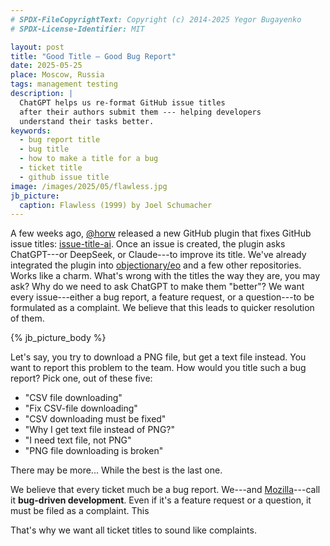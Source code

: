 ```yaml
---
# SPDX-FileCopyrightText: Copyright (c) 2014-2025 Yegor Bugayenko
# SPDX-License-Identifier: MIT

layout: post
title: "Good Title — Good Bug Report"
date: 2025-05-25
place: Moscow, Russia
tags: management testing
description: |
  ChatGPT helps us re-format GitHub issue titles
  after their authors submit them --- helping developers
  understand their tasks better.
keywords:
  - bug report title
  - bug title
  - how to make a title for a bug
  - ticket title
  - github issue title
image: /images/2025/05/flawless.jpg
jb_picture:
  caption: Flawless (1999) by Joel Schumacher
---
```


A few weeks ago, [@horw] released a new GitHub plugin that fixes GitHub issue titles: [issue-title-ai].
Once an issue is created, the plugin asks ChatGPT---or DeepSeek, or Claude---to improve its title.
We've already integrated the plugin into [objectionary/eo] and a few other repositories.
Works like a charm.
What's wrong with the titles the way they are, you may ask?
Why do we need to ask ChatGPT to make them "better"?
We want every issue---either a bug report, a feature request, or a question---to be formulated as a complaint.
We believe that this leads to quicker resolution of them.

<!--more-->

{% jb_picture_body %}

Let's say, you try to download a PNG file, but get a text file instead.
You want to report this problem to the team.
How would you title such a bug report?
Pick one, out of these five:

* "CSV file downloading"
* "Fix CSV-file downloading"
* "CSV downloading must be fixed"
* "Why I get text file instead of PNG?"
* "I need text file, not PNG"
* "PNG file downloading is broken"

There may be more... While the best is the last one.

We believe that every ticket much be a bug report.
We---and [Mozilla]---call it **bug-driven development**.
Even if it's a feature request or a question, it must be filed as a complaint.
This

That's why we want all ticket titles to sound like complaints.

[@horw]: https://github.com/horw
[issue-title-ai]: https://github.com/horw/issue-title-ai
[objectionary/eo]: https://github.com/objectionary/eo
[Mozilla]: https://www.researchgate.net/publication/2559439_An_Overview_of_the_Software_Engineering_Process_and_Tools_in_the_Mozilla_Project
